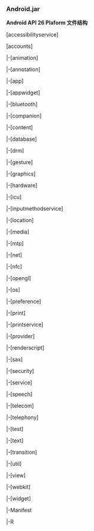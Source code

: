 ### Android.jar

**Android API 26 Plaform 文件结构**

\[accessibilityservice\]

\[accounts\]

\|-\[animation\]

\|-\[annotation\]

\|-\[app\]

\|-\[appwidget\]

\|-\[bluetooth\]

\|-\[companion\]

\|-\[content\]

\|-\[database\]

\|-\[drm\]

\|-\[gesture\]

\|-\[graphics\]

\|-\[hardware\]

\|-\[icu\]

\|-\[inputmethodservice\]

\|-\[location\]

\|-\[media\]

\|-\[mtp\]

\|-\[net\]

\|-\[nfc\]

\|-\[opengl\]

\|-\[os\]

\|-\[preference\]

\|-\[print\]

\|-\[printservice\]

\|-\[provider\]

\|-\[renderscript\]

\|-\[sax\]

\|-\[security\]

\|-\[service\]

\|-\[speech\]

\|-\[telecom\]

\|-\[telephony\]

\|-\[test\]

\|-\[text\]

\|-\[transition\]

\|-\[util\]

\|-\[view\]

\|-\[webkit\]

\|-\[widget\]

\|-Manifest

\|-R

